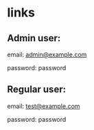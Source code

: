 # links

## Admin user:  

   email: admin@example.com

   password: password

## Regular user:

   email: test@example.com

   password: password